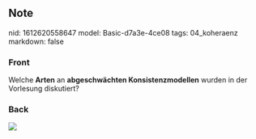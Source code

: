 ## Note
nid: 1612620558647
model: Basic-d7a3e-4ce08
tags: 04_koheraenz
markdown: false

### Front
Welche <b>Arten</b> an <b>abgeschwächten Konsistenzmodellen</b>
wurden in der Vorlesung diskutiert?

### Back
<img src="46470460.png">
